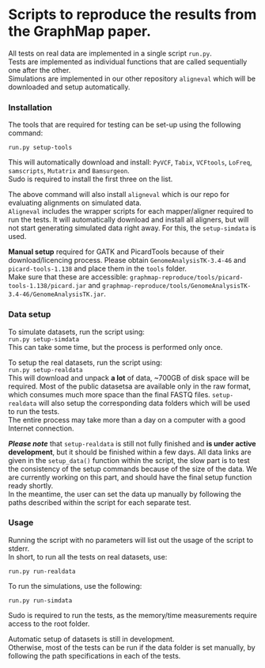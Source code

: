 # Scripts to reproduce the results from the GraphMap paper.

All tests on real data are implemented in a single script ```run.py```.  
Tests are implemented as individual functions that are called sequentially one after the other.  
Simulations are implemented in our other repository ```aligneval``` which will be downloaded and setup automatically.  


### Installation
The tools that are required for testing can be set-up using the following command:  
```  
run.py setup-tools  
```
This will automatically download and install: ```PyVCF```, ```Tabix```, ```VCFtools```, ```LoFreq```, ```samscripts```, ```Mutatrix``` and ```Bamsurgeon```.  
Sudo is required to install the first three on the list.  

The above command will also install ```aligneval``` which is our repo for evaluating alignments on simulated data.  
```Aligneval``` includes the wrapper scripts for each mapper/aligner required to run the tests. It will automatically download and install all aligners, but will not start generating simulated data right away. For this, the ```setup-simdata``` is used.  

**Manual setup** required for GATK and PicardTools because of their download/licencing process. Please obtain ```GenomeAnalysisTK-3.4-46``` and ```picard-tools-1.138``` and place them in the ```tools``` folder.  
Make sure that these are accessible: ```graphmap-reproduce/tools/picard-tools-1.138/picard.jar``` and ```graphmap-reproduce/tools/GenomeAnalysisTK-3.4-46/GenomeAnalysisTK.jar```.  

### Data setup
To simulate datasets, run the script using:  
```run.py setup-simdata```  
This can take some time, but the process is performed only once.

To setup the real datasets, run the script using:  
```run.py setup-realdata```  
This will download and unpack **a lot** of data, ~700GB of disk space will be required.
Most of the public datasetsa are available only in the raw format, which consumes much more space than the final FASTQ files.
```setup-realdata``` will also setup the corresponding data folders which will be used to run the tests.  
The entire process may take more than a day on a computer with a good Internet connection.  

***Please note*** that ```setup-realdata``` is still not fully finished and **is under active development**, but it should be finished within a few days. All data links are given in the ```setup_data()``` function within the script, the slow part is to test the consistency of the setup commands because of the size of the data. We are currently working on this part, and should have the final setup function ready shortly.  
In the meantime, the user can set the data up manually by following the paths described within the script for each separate test.  



### Usage
Running the script with no parameters will list out the usage of the script to stderr.  
In short, to run all the tests on real datasets, use:  
```  
run.py run-realdata
```  
To run the simulations, use the following:  
```  
run.py run-simdata  
```  

Sudo is required to run the tests, as the memory/time measurements require access to the root folder.  


Automatic setup of datasets is still in development.  
Otherwise, most of the tests can be run if the data folder is set manually, by following the path specifications in each of the tests.  
